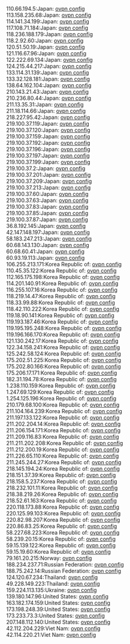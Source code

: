 110.66.194.5:Japan: [ovpn config](vpn/110_66_194_5.ovpn)  
113.158.235.68:Japan: [ovpn config](vpn/113_158_235_68.ovpn)  
114.141.34.199:Japan: [ovpn config](vpn/114_141_34_199.ovpn)  
117.108.71.184:Japan: [ovpn config](vpn/117_108_71_184.ovpn)  
118.236.188.179:Japan: [ovpn config](vpn/118_236_188_179.ovpn)  
118.2.92.60:Japan: [ovpn config](vpn/118_2_92_60.ovpn)  
120.51.50.19:Japan: [ovpn config](vpn/120_51_50_19.ovpn)  
121.116.67.96:Japan: [ovpn config](vpn/121_116_67_96.ovpn)  
122.222.69.134:Japan: [ovpn config](vpn/122_222_69_134.ovpn)  
124.215.44.217:Japan: [ovpn config](vpn/124_215_44_217.ovpn)  
133.114.31.139:Japan: [ovpn config](vpn/133_114_31_139.ovpn)  
133.32.128.181:Japan: [ovpn config](vpn/133_32_128_181.ovpn)  
138.64.162.104:Japan: [ovpn config](vpn/138_64_162_104.ovpn)  
210.143.21.43:Japan: [ovpn config](vpn/210_143_21_43.ovpn)  
210.236.80.44:Japan: [ovpn config](vpn/210_236_80_44.ovpn)  
211.13.35.31:Japan: [ovpn config](vpn/211_13_35_31.ovpn)  
211.18.114.66:Japan: [ovpn config](vpn/211_18_114_66.ovpn)  
218.227.95.42:Japan: [ovpn config](vpn/218_227_95_42.ovpn)  
219.100.37.119:Japan: [ovpn config](vpn/219_100_37_119.ovpn)  
219.100.37.120:Japan: [ovpn config](vpn/219_100_37_120.ovpn)  
219.100.37.159:Japan: [ovpn config](vpn/219_100_37_159.ovpn)  
219.100.37.192:Japan: [ovpn config](vpn/219_100_37_192.ovpn)  
219.100.37.196:Japan: [ovpn config](vpn/219_100_37_196.ovpn)  
219.100.37.197:Japan: [ovpn config](vpn/219_100_37_197.ovpn)  
219.100.37.199:Japan: [ovpn config](vpn/219_100_37_199.ovpn)  
219.100.37.2:Japan: [ovpn config](vpn/219_100_37_2.ovpn)  
219.100.37.201:Japan: [ovpn config](vpn/219_100_37_201.ovpn)  
219.100.37.209:Japan: [ovpn config](vpn/219_100_37_209.ovpn)  
219.100.37.213:Japan: [ovpn config](vpn/219_100_37_213.ovpn)  
219.100.37.60:Japan: [ovpn config](vpn/219_100_37_60.ovpn)  
219.100.37.63:Japan: [ovpn config](vpn/219_100_37_63.ovpn)  
219.100.37.83:Japan: [ovpn config](vpn/219_100_37_83.ovpn)  
219.100.37.85:Japan: [ovpn config](vpn/219_100_37_85.ovpn)  
219.100.37.87:Japan: [ovpn config](vpn/219_100_37_87.ovpn)  
36.8.192.145:Japan: [ovpn config](vpn/36_8_192_145.ovpn)  
42.147.148.197:Japan: [ovpn config](vpn/42_147_148_197.ovpn)  
58.183.247.213:Japan: [ovpn config](vpn/58_183_247_213.ovpn)  
60.68.143.130:Japan: [ovpn config](vpn/60_68_143_130.ovpn)  
60.68.60.41:Japan: [ovpn config](vpn/60_68_60_41.ovpn)  
60.93.19.113:Japan: [ovpn config](vpn/60_93_19_113.ovpn)  
106.255.213.171:Korea Republic of: [ovpn config](vpn/106_255_213_171.ovpn)  
110.45.35.122:Korea Republic of: [ovpn config](vpn/110_45_35_122.ovpn)  
112.165.175.198:Korea Republic of: [ovpn config](vpn/112_165_175_198.ovpn)  
114.201.140.91:Korea Republic of: [ovpn config](vpn/114_201_140_91.ovpn)  
116.255.107.16:Korea Republic of: [ovpn config](vpn/116_255_107_16.ovpn)  
118.219.14.47:Korea Republic of: [ovpn config](vpn/118_219_14_47.ovpn)  
118.33.99.88:Korea Republic of: [ovpn config](vpn/118_33_99_88.ovpn)  
118.42.110.222:Korea Republic of: [ovpn config](vpn/118_42_110_222.ovpn)  
119.18.90.141:Korea Republic of: [ovpn config](vpn/119_18_90_141.ovpn)  
119.193.187.46:Korea Republic of: [ovpn config](vpn/119_193_187_46.ovpn)  
119.195.195.248:Korea Republic of: [ovpn config](vpn/119_195_195_248.ovpn)  
119.196.166.170:Korea Republic of: [ovpn config](vpn/119_196_166_170.ovpn)  
121.130.242.17:Korea Republic of: [ovpn config](vpn/121_130_242_17.ovpn)  
122.34.158.241:Korea Republic of: [ovpn config](vpn/122_34_158_241.ovpn)  
125.242.58.124:Korea Republic of: [ovpn config](vpn/125_242_58_124.ovpn)  
175.202.51.225:Korea Republic of: [ovpn config](vpn/175_202_51_225.ovpn)  
175.202.80.166:Korea Republic of: [ovpn config](vpn/175_202_80_166.ovpn)  
175.206.17.171:Korea Republic of: [ovpn config](vpn/175_206_17_171.ovpn)  
182.31.194.78:Korea Republic of: [ovpn config](vpn/182_31_194_78.ovpn)  
1.238.110.159:Korea Republic of: [ovpn config](vpn/1_238_110_159.ovpn)  
1.247.69.129:Korea Republic of: [ovpn config](vpn/1_247_69_129.ovpn)  
1.254.125.196:Korea Republic of: [ovpn config](vpn/1_254_125_196.ovpn)  
210.179.68.100:Korea Republic of: [ovpn config](vpn/210_179_68_100.ovpn)  
211.104.164.239:Korea Republic of: [ovpn config](vpn/211_104_164_239.ovpn)  
211.197.133.122:Korea Republic of: [ovpn config](vpn/211_197_133_122.ovpn)  
211.202.204.14:Korea Republic of: [ovpn config](vpn/211_202_204_14.ovpn)  
211.206.154.171:Korea Republic of: [ovpn config](vpn/211_206_154_171.ovpn)  
211.209.116.83:Korea Republic of: [ovpn config](vpn/211_209_116_83.ovpn)  
211.211.202.208:Korea Republic of: [ovpn config](vpn/211_211_202_208.ovpn)  
211.212.200.19:Korea Republic of: [ovpn config](vpn/211_212_200_19.ovpn)  
211.226.65.110:Korea Republic of: [ovpn config](vpn/211_226_65_110.ovpn)  
211.245.244.27:Korea Republic of: [ovpn config](vpn/211_245_244_27.ovpn)  
218.145.194.24:Korea Republic of: [ovpn config](vpn/218_145_194_24.ovpn)  
218.151.37.39:Korea Republic of: [ovpn config](vpn/218_151_37_39.ovpn)  
218.158.5.237:Korea Republic of: [ovpn config](vpn/218_158_5_237.ovpn)  
218.232.101.11:Korea Republic of: [ovpn config](vpn/218_232_101_11.ovpn)  
218.38.219.26:Korea Republic of: [ovpn config](vpn/218_38_219_26.ovpn)  
218.52.61.163:Korea Republic of: [ovpn config](vpn/218_52_61_163.ovpn)  
220.118.173.88:Korea Republic of: [ovpn config](vpn/220_118_173_88.ovpn)  
220.125.99.103:Korea Republic of: [ovpn config](vpn/220_125_99_103.ovpn)  
220.82.98.207:Korea Republic of: [ovpn config](vpn/220_82_98_207.ovpn)  
220.86.83.25:Korea Republic of: [ovpn config](vpn/220_86_83_25.ovpn)  
58.227.68.223:Korea Republic of: [ovpn config](vpn/58_227_68_223.ovpn)  
58.239.20.15:Korea Republic of: [ovpn config](vpn/58_239_20_15.ovpn)  
59.15.139.122:Korea Republic of: [ovpn config](vpn/59_15_139_122.ovpn)  
59.15.19.60:Korea Republic of: [ovpn config](vpn/59_15_19_60.ovpn)  
79.161.20.215:Norway: [ovpn config](vpn/79_161_20_215.ovpn)  
188.234.237.71:Russian Federation: [ovpn config](vpn/188_234_237_71.ovpn)  
188.75.242.14:Russian Federation: [ovpn config](vpn/188_75_242_14.ovpn)  
124.120.67.234:Thailand: [ovpn config](vpn/124_120_67_234.ovpn)  
49.228.149.223:Thailand: [ovpn config](vpn/49_228_149_223.ovpn)  
159.224.113.135:Ukraine: [ovpn config](vpn/159_224_113_135.ovpn)  
139.180.147.96:United States: [ovpn config](vpn/139_180_147_96.ovpn)  
163.182.174.159:United States: [ovpn config](vpn/163_182_174_159.ovpn)  
173.198.248.39:United States: [ovpn config](vpn/173_198_248_39.ovpn)  
173.233.73.3:United States: [ovpn config](vpn/173_233_73_3.ovpn)  
207.148.112.140:United States: [ovpn config](vpn/207_148_112_140.ovpn)  
42.112.204.229:Viet Nam: [ovpn config](vpn/42_112_204_229.ovpn)  
42.114.220.21:Viet Nam: [ovpn config](vpn/42_114_220_21.ovpn)  
